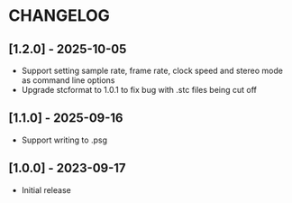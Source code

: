 # CHANGELOG

## [1.2.0] - 2025-10-05

* Support setting sample rate, frame rate, clock speed and stereo mode as command line options
* Upgrade stcformat to 1.0.1 to fix bug with .stc files being cut off


## [1.1.0] - 2025-09-16

* Support writing to .psg


## [1.0.0] - 2023-09-17

* Initial release
